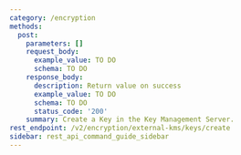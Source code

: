 ```yaml
---
category: /encryption
methods:
  post:
    parameters: []
    request_body:
      example_value: TO DO
      schema: TO DO
    response_body:
      description: Return value on success
      example_value: TO DO
      schema: TO DO
      status_code: '200'
    summary: Create a Key in the Key Management Server.
rest_endpoint: /v2/encryption/external-kms/keys/create
sidebar: rest_api_command_guide_sidebar
---
```


